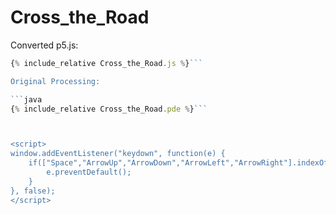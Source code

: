 

<script src="/p5/p5.min.js"></script>
<script src="Cross_the_Road.js"></script>

# Cross_the_Road

<main></main>

Converted p5.js:

```javascript 
{% include_relative Cross_the_Road.js %}```

Original Processing:

```java 
{% include_relative Cross_the_Road.pde %}```



<script>
window.addEventListener("keydown", function(e) {
    if(["Space","ArrowUp","ArrowDown","ArrowLeft","ArrowRight"].indexOf(e.code) > -1) {
        e.preventDefault();
    }
}, false);
</script>


